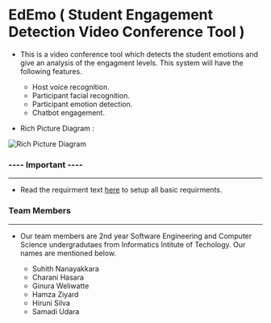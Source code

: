 # EdEmo ( Student Engagement Detection Video Conference Tool )

- This is a video conference tool which detects the student emotions and give an analysis of the engagment levels. This system will have the following features.
    
    * Host voice recognition.
    * Participant facial recognition.
    * Participant emotion detection.
    * Chatbot engagement.
    
- Rich Picture Diagram : 

![](https://github.com/hamzaziyard-devep/EdEmo/blob/main/Images/rpd.png "Rich Picture Diagram")

### ---- Important ----
___

- Read the requirment text [here](https://github.com/hamzaziyard-devep/EdEmo/tree/main/Requirements) to setup all basic requirments.

### Team Members
___
- Our team members are 2nd year Software Engineering and Computer Science undergradutaes from Informatics Intitute of Techology. Our names are mentioned below.

    * Suhith Nanayakkara
    * Charani Hasara
    * Ginura Weliwatte
    * Hamza Ziyard
    * Hiruni Silva
    * Samadi Udara
